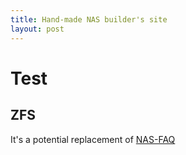 ```yaml
---
title: Hand-made NAS builder's site
layout: post
---
```

# Test
## ZFS

It's a potential replacement of [NAS-FAQ](http://www.nas-faq.com)
